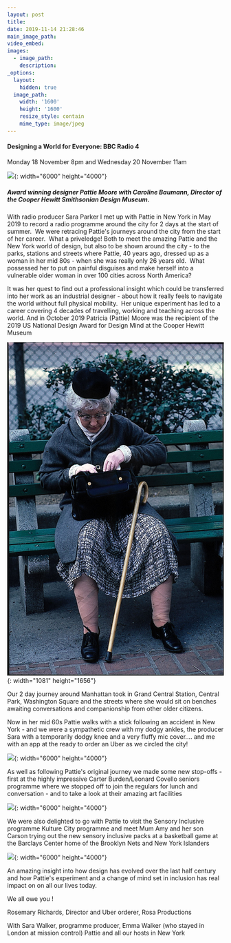 ```yaml
---
layout: post
title:
date: 2019-11-14 21:28:46
main_image_path:
video_embed:
images:
  - image_path:
    description:
_options:
  layout:
    hidden: true
  image_path:
    width: '1600'
    height: '1600'
    resize_style: contain
    mime_type: image/jpeg
---
```


#### Designing a World for Everyone: BBC Radio 4

Monday 18 November 8pm and Wednesday 20 November 11am

![](/uploads/pattie-and-caroline-2-img-0121.jpg){: width="6000" height="4000"}

##### *Award winning designer Pattie Moore with Caroline Baumann, Director of the Cooper Hewitt Smithsonian Design Museum.*

With radio producer Sara Parker I met up with Pattie in New York in May 2019 to record a radio programme around the city for 2 days at the start of summer.&nbsp; We were retracing Pattie's journeys around the city from the start of her career.&nbsp; What a priveledge\! Both to meet the amazing Pattie and the New York world of design, but also to be shown around the city - to the parks, stations and streets where Pattie, 40 years ago, dressed up as a woman in her mid 80s - when she was really only 26 years old.&nbsp; What possessed her to put on painful disguises and make herself into a vulnerable older woman in over 100 cities across North America?&nbsp;&nbsp;

It was her quest to find out a professional insight which could be transferred into her work as an industrial designer - about how it really feels to navigate the world without full physical mobility.&nbsp; Her unique experiment has led to a career covering 4 decades of travelling, working and teaching across the world. And in October 2019 Patricia (Pattie) Moore was the recipient of the 2019 US National Design Award for Design Mind at the Cooper Hewitt Museum

![](/uploads/elder-bench-color-pm.jpg){: width="1081" height="1656"}

Our 2 day journey around Manhattan took in Grand Central Station, Central Park, Washington Square and the streets where she would sit on benches awaiting conversations and companionship from other older citizens.

Now in her mid 60s Pattie walks with a stick following an accident in New York - and we were a sympathetic crew with my dodgy ankles, the producer Sara with a temporarily dodgy knee and a very fluffy mic cover.... and me with an app at the ready to order an Uber as we circled the city\!&nbsp;&nbsp;

![](/uploads/caroline-interview-img-0118.JPG){: width="6000" height="4000"}

As well as following Pattie's original journey we made some new stop-offs - first at the highly impressive Carter Burden/Leonard Covello seniors programme where we stopped off to join the regulars for lunch and conversation - and to take a look at their amazing art facilities

![](/uploads/img-0311.jpg){: width="6000" height="4000"}

We were also delighted to go with Pattie to visit the Sensory Inclusive programme Kulture City programme and meet Mum Amy and her son Carson trying out the new sensory inclusive packs at a basketball game at the Barclays Center home of the Brooklyn Nets and New York Islanders&nbsp;

![](/uploads/img-0360-1.jpg){: width="6000" height="4000"}

An amazing insight into how design has evolved over the last half century and how Pattie's experiment and a change of mind set in inclusion has real impact on on all our lives today.

We all owe you \!

Rosemary Richards, Director and Uber orderer, Rosa Productions

With Sara Walker, programme producer, Emma Walker (who stayed in London at mission control) Pattie and all our hosts in New York

&nbsp;

&nbsp;